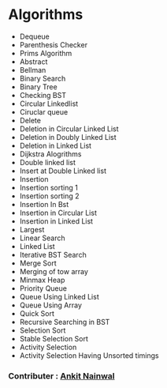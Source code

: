 # Algorithms
* Dequeue
* Parenthesis Checker
* Prims Algorithm
* Abstract
* Bellman
* Binary Search
* Binary Tree
* Checking BST
* Circular Linkedlist
* Ciruclar queue
* Delete
* Deletion in Circular Linked List
* Deletion in Doubly Linked List
* Deletion in Linked List
* Dijkstra Alogrithms
* Double linked list
* Insert at Double Linked list
* Insertion
* Insertion sorting 1
* Insertion sorting 2
* Insertion In Bst
* Insertion in Circular List
* Insertion in Linked List
* Largest
* Linear Search
* Linked List
* Iterative BST Search
* Merge Sort
* Merging of tow array
* Minmax Heap
* Priority Queue
* Queue Using Linked List
* Queue Using Array
* Quick Sort
* Recursive Searching in BST
* Selection Sort
* Stable Selection Sort
* Activity Selection
* Activity Selection Having Unsorted timings 

### Contributer : [Ankit Nainwal](https://github.com/nano-bot01)
